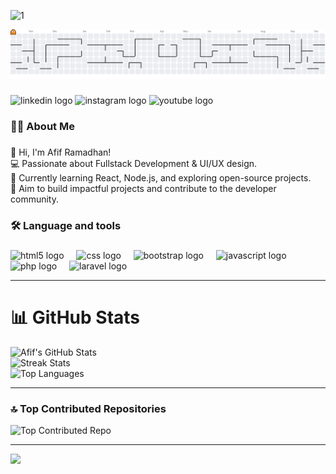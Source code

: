 ![1](https://media2.giphy.com/media/v1.Y2lkPTc5MGI3NjExbGpyeTkyd213OHBkZnFnNmhnejIxZTdyd3Iya2Mybm1nM2h6cWxyYiZlcD12MV9pbnRlcm5hbF9naWZfYnlfaWQmY3Q9Zw/2FCYpEmEcjIje/giphy.gif)

<picture>
  <source media="(prefers-color-scheme: dark)" srcset="https://raw.githubusercontent.com/afif23170si-ui/afif23170si-ui/output/pacman-contribution-graph-dark.svg">
  <source media="(prefers-color-scheme: light)" srcset="https://raw.githubusercontent.com/afif23170si-ui/afif23170si-ui/output/pacman-contribution-graph.svg">
  <img alt="pacman contribution graph" src="https://raw.githubusercontent.com/afif23170si-ui/afif23170si-ui/output/pacman-contribution-graph.svg">
</picture>

###

<div align="left">
  <img src="https://img.shields.io/static/v1?message=LinkedIn&logo=linkedin&label=&color=0077B5&logoColor=white&labelColor=&style=flat" height="25" alt="linkedin logo"  />
  <img src="https://img.shields.io/static/v1?message=Instagram&logo=instagram&label=&color=E4405F&logoColor=white&labelColor=&style=flat" height="25" alt="instagram logo"  />
  <img src="https://img.shields.io/static/v1?message=Youtube&logo=youtube&label=&color=FF0000&logoColor=white&labelColor=&style=flat" height="25" alt="youtube logo"  />
</div>

###

<h3 align="left">👩‍💻  About Me</h3>

###

<p align="left">👋 Hi, I'm Afif Ramadhan!<br>💻 Passionate about Fullstack Development & UI/UX design.<br>🌱 Currently learning React, Node.js, and exploring open-source projects.<br>🎯 Aim to build impactful projects and contribute to the developer community.</p>

###

<h3 align="left">🛠 Language and tools</h3>

###

<div align="left">
  <img src="https://skillicons.dev/icons?i=html" height="40" alt="html5 logo"  />
  <img width="12" />
  <img src="https://skillicons.dev/icons?i=css" height="40" alt="css logo"  />
  <img width="12" />
  <img src="https://skillicons.dev/icons?i=bootstrap" height="40" alt="bootstrap logo"  />
  <img width="12" />
  <img src="https://skillicons.dev/icons?i=js" height="40" alt="javascript logo"  />
  <img width="12" />
  <img src="https://skillicons.dev/icons?i=php" height="40" alt="php logo"  />
  <img width="12" />
  <img src="https://skillicons.dev/icons?i=laravel" height="40" alt="laravel logo"  />
</div>

---

# 📊 GitHub Stats
![Afif's GitHub Stats](https://github-readme-stats.vercel.app/api?username=afif23170si-ui&theme=dark&show_icons=true)<br/>
![Streak Stats](https://nirzak-streak-stats.vercel.app/?user=afif23170si-ui&theme=dark)<br/>
![Top Languages](https://github-readme-stats.vercel.app/api/top-langs/?username=afif23170si-ui&theme=dark&layout=compact)

---

### 🔝 Top Contributed Repositories
![Top Contributed Repo](https://github-contributor-stats.vercel.app/api?username=afif23170si-ui&limit=5&theme=dark&combine_all_yearly_contributions=true)

---

[![](https://visitcount.itsvg.in/api?id=afif23170si-ui&icon=0&color=0)](https://visitcount.itsvg.in)

<!-- Proudly created with GPRM ( https://gprm.itsvg.in ) -->
